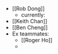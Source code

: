 - [[Rob Dong]]
    - currently:
- [[Keith Chan]]
- [[Ben Cheng]]
- Ex teammates:
    - [[Roger Ho]]
    - 
